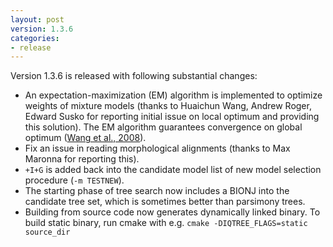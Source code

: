 ```yaml
---
layout: post
version: 1.3.6
categories: 
- release
---
```


 Version 1.3.6 is released with following substantial changes:

* An expectation-maximization (EM) algorithm is implemented to optimize weights of mixture models (thanks to Huaichun Wang, Andrew Roger, Edward Susko for reporting initial issue on local optimum and providing this solution). The EM algorithm guarantees convergence on global optimum ([Wang et al., 2008]).
* Fix an issue in reading morphological alignments (thanks to Max Maronna for reporting this).
* `+I+G` is added back into the candidate model list of new model selection procedure (`-m TESTNEW`).
* The starting phase of tree search now includes a BIONJ into the candidate tree set, which is sometimes better than parsimony trees.
* Building from source code now generates dynamically linked binary. To build static binary, run cmake with e.g. `cmake -DIQTREE_FLAGS=static source_dir`

[Wang et al., 2008]: http://dx.doi.org/10.1186/1471-2148-8-331